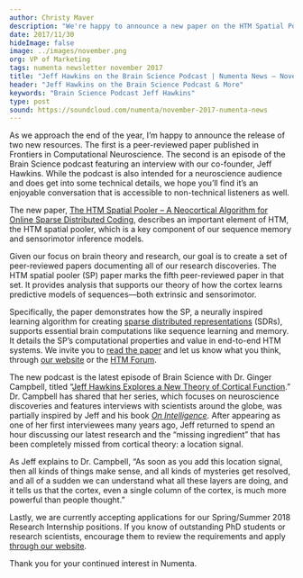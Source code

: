 ```yaml
---
author: Christy Maver
description: "We're happy to announce a new paper on the HTM Spatial Pooler, as well as a new episode of the Brain Science podcast featuring Jeff Hawkins. The paper shows how the spatial pooler supports sequence learning and memory, while the podcast includes an update from Jeff about our research since the debut of On Intelligence."
date: 2017/11/30
hideImage: false
image: ../images/november.png
org: VP of Marketing
tags: numenta newsletter november 2017
title: "Jeff Hawkins on the Brain Science Podcast | Numenta News – November 2017"
header: "Jeff Hawkins on the Brain Science Podcast & More"
keywords: "Brain Science Podcast Jeff Hawkins"
type: post
sound: https://soundcloud.com/numenta/november-2017-numenta-news
---
```


As we approach the end of the year, I’m happy to announce the release of two new resources. The first is a peer-reviewed paper published in Frontiers in Computational Neuroscience. The second is an episode of the Brain Science podcast featuring an interview with our co-founder, Jeff Hawkins. While the podcast is also intended for a neuroscience audience and does get into some technical details, we hope you’ll find it’s an enjoyable conversation that is accessible to non-technical listeners as well.

The new paper, [The HTM Spatial Pooler – A Neocortical Algorithm for Online Sparse Distributed Coding](https://www.frontiersin.org/articles/10.3389/fncom.2017.00111), describes an important element of HTM, the HTM spatial pooler, which is a key component of our sequence memory and sensorimotor inference models.  

Given our focus on brain theory and research, our goal is to create a set of peer-reviewed papers documenting all of our research discoveries.  The HTM spatial pooler (SP) paper marks the fifth peer-reviewed paper in that set.  It provides analysis that supports our theory of how the cortex learns predictive models of sequences—both extrinsic and sensorimotor.

Specifically, the paper demonstrates how the SP, a neurally inspired learning algorithm for creating [sparse distributed representations](https://arxiv.org/abs/1601.00720) (SDRs), supports essential brain computations like sequence learning and memory. It details the SP’s computational properties and value in end-to-end HTM systems. We invite you to [read the paper](/resources/papers/htm-spatial-pooler-neocortical-algorithm-for-online-sparse-distributed-coding/) and let us know what you think, through [our website](/contact/) or the [HTM Forum](https://discourse.numenta.org/).

The new podcast is the latest episode of Brain Science with Dr. Ginger Campbell, titled “[Jeff Hawkins Explores a New Theory of Cortical Function](http://brainsciencepodcast.com/bsp/2017/139-hawkins).” Dr. Campbell has shared that her series, which focuses on neuroscience discoveries and features interviews with scientists around the globe, was partially inspired by Jeff and his book [*On Intelligence*](/resources/papers-videos-and-more/resources/on-intelligence/).  After appearing as one of her first interviewees many years ago, Jeff returned to spend an hour discussing our latest research and the “missing ingredient” that has been completely missed from cortical theory: a location signal.  

As Jeff explains to Dr. Campbell, “As soon as you add this location signal, then all kinds of things make sense, and all kinds of mysteries get resolved, and all of a sudden we can understand what all these layers are doing, and it tells us that the cortex, even a single column of the cortex, is much more powerful than people thought.”

Lastly, we are currently accepting applications for our Spring/Summer 2018 Research Internship positions. If you know of outstanding PhD students or research scientists, encourage them to review the requirements and apply [through our website](/company/careers-and-team/careers/research-internship/).

Thank you for your continued interest in Numenta.
